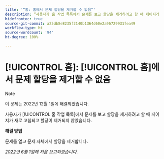 ```yaml
---
title: '“홈: 홈에서 문제 할당을 제거할 수 없음”'
description: “사용자가 홈 작업 목록에서 문제를 보고 할당을 제거하려고 할 때 페이지가 새로 고침되고 할당이 제거되지 않았습니다.”
hidefromtoc: true
source-git-commit: a25db8e8235f2140b1364d60e2a96729931fea49
workflow-type: ht
source-wordcount: '94'
ht-degree: 100%

---
```



# [!UICONTROL 홈]: [!UICONTROL 홈]에서 문제 할당을 제거할 수 없음

>[!NOTE]
>
>이 문제는 2022년 12월 1일에 해결되었습니다.

사용자가 [!UICONTROL 홈 작업 목록]에서 문제를 보고 할당을 제거하려고 할 때 페이지가 새로 고침되고 할당이 제거되지 않았습니다.

**해결 방법**

문제를 열고 문제 자체에서 할당을 제거합니다.

_2022년 6월 1일에 처음 보고되었습니다._

